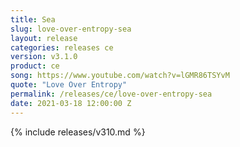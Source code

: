 ```yaml
---
title: Sea
slug: love-over-entropy-sea
layout: release
categories: releases ce
version: v3.1.0
product: ce
song: https://www.youtube.com/watch?v=lGMR86TSYvM
quote: "Love Over Entropy"
permalink: /releases/ce/love-over-entropy-sea
date: 2021-03-18 12:00:00 Z 
---
```

{% include releases/v310.md %}
